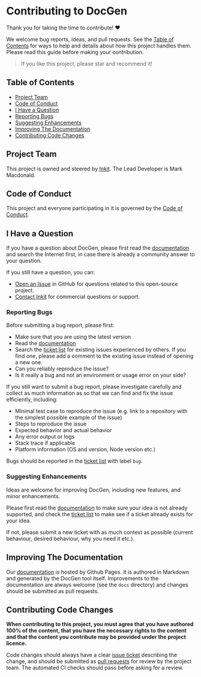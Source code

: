 # Contributing to DocGen

Thank you for taking the time to contribute! ❤️

We welcome bug reports, ideas, and pull requests. See the [Table of Contents](#table-of-contents) for ways to help and
details about how this project handles them. Please read this guide before making your contribution.

> If you like this project, please star and recommend it!

## Table of Contents

- [Project Team](#project-team)
- [Code of Conduct](#code-of-conduct)
- [I Have a Question](#i-have-a-question)
- [Reporting Bugs](#reporting-bugs)
- [Suggesting Enhancements](#suggesting-enhancements)
- [Improving The Documentation](#improving-the-documentation)
- [Contributing Code Changes](#improving-the-documentation)

## Project Team

This project is owned and steered by [Inkit](https://www.inkit.com). The Lead Developer is Mark Macdonald.

## Code of Conduct

This project and everyone participating in it is governed by the
[Code of Conduct](https://github.com/mtmacdonald/docgen/blob/master/CODE_OF_CONDUCT.md).

## I Have a Question

If you have a question about DocGen, please first read the
[documentation](https://mtmacdonald.github.io/docgen/docs/index.html) and search the Internet first, in case there is
already a community answer to your question.

If you still have a question, you can:

- [Open an Issue](https://github.com/mtmacdonald/docgen/issues) in GitHub for questions related to this open-source
  project.
- [Contact Inkit](https://www.inkit.com/contact-us) for commercial questions or support.

### Reporting Bugs

Before submitting a bug report, please first:

- Make sure that you are using the latest version
- Read the [documentation](https://mtmacdonald.github.io/docgen/docs/index.html)
- Search the [ticket list](https://github.com/mtmacdonald/docgen/issues?q=label%3Abug) for existing issues experienced
  by others. If you find one, please add a comment to the existing issue instead of opening a new one.
- Can you reliably reproduce the issue?
- Is it really a bug and not an environment or usage error on your side?

If you still want to submit a bug report, please investigate carefully and collect as much information as so that we
can find and fix the issue efficiently, including:

- Minimal test case to reproduce the issue (e.g. link to a repository with the simplest possible example of the issue)
- Steps to reproduce the issue
- Expected behavior and actual behavior
- Any error output or logs
- Stack trace if applicable
- Platform information (OS and version, Node version etc.)

Bugs should be reported in the [ticket list](https://github.com/mtmacdonald/docgen/issues?q=label%3Abug) with
label `bug`.

### Suggesting Enhancements

Ideas are welcome for improving DocGen, including new features, and minor enhancements.

Please first read the [documentation](https://mtmacdonald.github.io/docgen/docs/index.html) to make sure your idea is not already supported, and check the
[ticket list](https://github.com/mtmacdonald/docgen) to make see if a ticket already exists for
your idea.

If not, please submit a new ticket with as much context as possible (current behaviour, desired behaviour, why you need
it etc.).

## Improving The Documentation

Our [documentation](https://mtmacdonald.github.io/docgen/docs/index.html) is hosted by Github Pages. It is authored
in Markdown and generated by the DocGen tool itself. Improvements to the documentation are always welcome (see the
`docs` directory) and changes should be submitted as pull requests.

## Contributing Code Changes

**When contributing to this project, you must agree that you have authored 100% of the content, that you have the
necessary rights to the content and that the content you contribute may be provided under the project licence.**

Code changes should always have a clear [issue ticket](https://github.com/mtmacdonald/docgen/issues) describing the
change, and should be submitted as [pull requests](https://github.com/mtmacdonald/docgen/pulls) for review by the
project team. The automated CI checks should pass before asking for a review.
